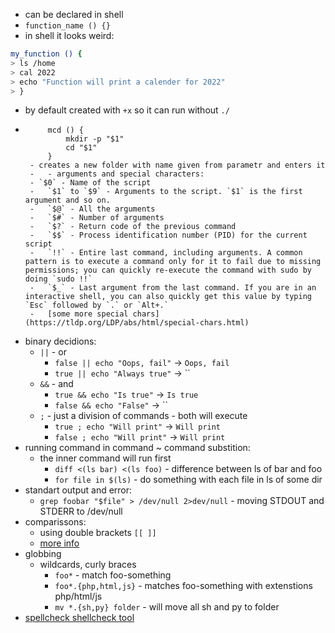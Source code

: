 - can be declared in shell
- `function_name () {}`
- in shell it looks weird:
```sh
my_function () {
> ls /home
> cal 2022
> echo "Function will print a calender for 2022"
> }
```
- by default created with `+x` so it can run without `./`
-  ```
		mcd () {
			mkdir -p "$1"
			cd "$1"
		}
	- creates a new folder with name given from parametr and enters it
	- 	- arguments and special characters:
	- `$0` - Name of the script
	-   `$1` to `$9` - Arguments to the script. `$1` is the first argument and so on.
	-   `$@` - All the arguments
	-   `$#` - Number of arguments
	-   `$?` - Return code of the previous command
	-   `$$` - Process identification number (PID) for the current script
	-   `!!` - Entire last command, including arguments. A common pattern is to execute a command only for it to fail due to missing permissions; you can quickly re-execute the command with sudo by doing `sudo !!`
	-   `$_` - Last argument from the last command. If you are in an interactive shell, you can also quickly get this value by typing `Esc` followed by `.` or `Alt+.`
	-   [some more special chars](https://tldp.org/LDP/abs/html/special-chars.html)
-   binary decidions:
	-   `||` - or
		-   `false || echo "Oops, fail"` → `Oops, fail`
		-   `true || echo "Always true"` → ``
	- `&&` - and
		- `true && echo "Is true"` → `Is true`
		- `false && echo "False"` → ``
	- `;` - just a division of commands - both will execute
		- `true ; echo "Will print"` → `Will print`
		- `false ; echo "Will print"` → `Will print`
- running command in command ~ command substition:
	- the inner command will run first
		- `diff <(ls bar) <(ls foo)` - difference between ls of bar and foo
		- `for file in $(ls)` - do something with each file in ls of some dir
- standart output and error:
	- `grep foobar "$file" > /dev/null 2>dev/null` - moving STDOUT and STDERR to /dev/null
- comparissons:
	- using double brackets `[[ ]]`
	- [more info](http://mywiki.wooledge.org/BashFAQ/031)
- globbing
	- wildcards, curly braces
		- `foo*` - match foo-something
		- `foo*.{php,html,js}` - matches foo-something with extenstions php/html/js
		- `mv *.{sh,py} folder` - will move all sh and py to folder
- [spellcheck shellcheck tool](https://github.com/koalaman/shellcheck)